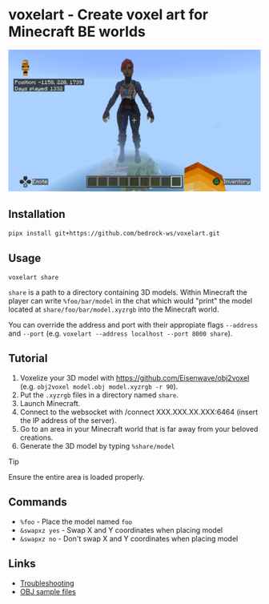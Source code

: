 # voxelart - Create voxel art for Minecraft BE worlds

![Example Statue](./screenshots/britebomber.jpg)


## Installation

```console
pipx install git+https://github.com/bedrock-ws/voxelart.git
```


## Usage

```console
voxelart share
```

`share` is a path to a directory containing 3D models. Within Minecraft the
player can write `%foo/bar/model` in the chat which would "print" the model
located at `share/foo/bar/model.xyzrgb` into the Minecraft world.

You can override the address and port with their appropiate flags `--address`
and `--port` (e.g. `voxelart --address localhost --port 8000 share`).


## Tutorial

1. Voxelize your 3D model with <https://github.com/Eisenwave/obj2voxel> (e.g.
   `obj2voxel model.obj model.xyzrgb -r 90`).
2. Put the `.xyzrgb` files in a directory named `share`.
3. Launch Minecraft.
4. Connect to the websocket with /connect XXX.XXX.XX.XXX:6464 (insert the IP
   address of the server).
5. Go to an area in your Minecraft world that is far away from your beloved
   creations.
6. Generate the 3D model by typing `%share/model`

> [!TIP]
> Ensure the entire area is loaded properly.


## Commands

- `%foo` - Place the model named `foo`
- `&swapxz yes` - Swap X and Y coordinates when placing model
- `&swapxz no` - Don't swap X and Y coordinates when placing model


## Links

- [Troubleshooting](https://bedrockpy.readthedocs.io/en/latest/troubleshooting.html)
- [OBJ sample files](https://people.sc.fsu.edu/~jburkardt/data/obj/obj.html)
